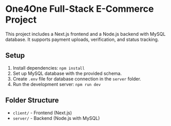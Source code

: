 # One4One Full-Stack E-Commerce Project

This project includes a Next.js frontend and a Node.js backend with MySQL database. It supports payment uploads, verification, and status tracking.

## Setup

1. Install dependencies: `npm install`
2. Set up MySQL database with the provided schema.
3. Create `.env` file for database connection in the `server` folder.
4. Run the development server: `npm run dev`

## Folder Structure
- `client/` - Frontend (Next.js)
- `server/` - Backend (Node.js with MySQL)
